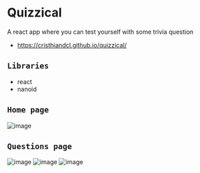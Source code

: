 # Quizzical

A react app where you can test yourself with some trivia question

* https://cristhiandcl.github.io/quizzical/

## `Libraries`

* react
* nanoid

## `Home page`
![image](https://user-images.githubusercontent.com/83930705/203838037-71f03fc1-5954-41f4-b2ee-c1342b207116.png)

## `Questions page`
![image](https://user-images.githubusercontent.com/83930705/203838190-04e571b2-9093-4a2f-888f-64900d593654.png)
![image](https://user-images.githubusercontent.com/83930705/203838233-fb57e0aa-d460-4142-a7b1-c0982ad1f077.png)
![image](https://user-images.githubusercontent.com/83930705/203838295-604dade8-eadb-4fbc-99f9-4ab892e961d6.png)
